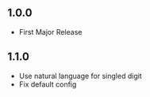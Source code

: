 ## 1.0.0

-   First Major Release

## 1.1.0

-   Use natural language for singled digit
-   Fix default config
